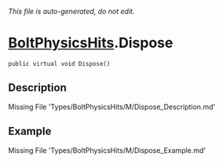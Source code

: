 *This file is auto-generated, do not edit.*

# [BoltPhysicsHits](Types/BoltPhysicsHits.md).Dispose
`public virtual void Dispose()`
## Description
Missing File 'Types/BoltPhysicsHits/M/Dispose_Description.md'
## Example
Missing File 'Types/BoltPhysicsHits/M/Dispose_Example.md'
